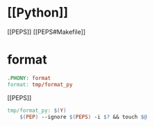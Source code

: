 # [[Python]]
[[PEPS]]
[[PEPS#Makefile]]
# format
```Makefile
.PHONY: format
format: tmp/format_py
```
[[PEPS]]
```Makefile
tmp/format_py: $(Y)
	$(PEP) --ignore $(PEPS) -i $? && touch $@
```
